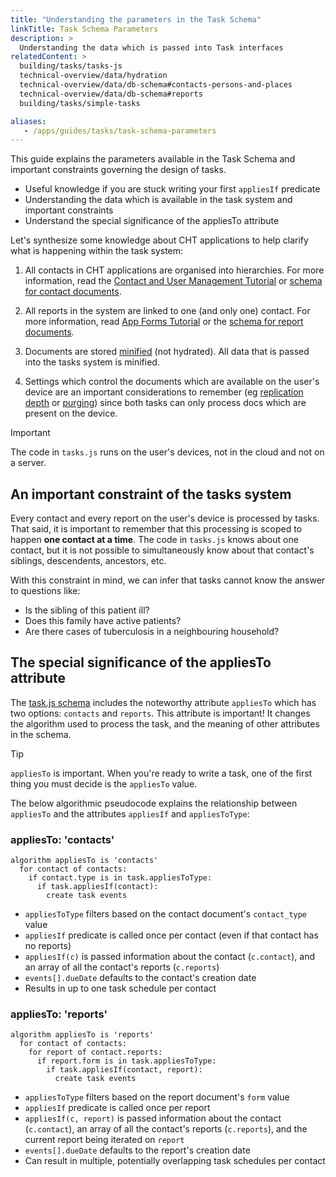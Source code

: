 ```yaml
---
title: "Understanding the parameters in the Task Schema"
linkTitle: Task Schema Parameters
description: >
  Understanding the data which is passed into Task interfaces
relatedContent: >
  building/tasks/tasks-js
  technical-overview/data/hydration
  technical-overview/data/db-schema#contacts-persons-and-places
  technical-overview/data/db-schema#reports
  building/tasks/simple-tasks

aliases:
   - /apps/guides/tasks/task-schema-parameters
---
```


This guide explains the parameters available in the Task Schema and important constraints governing the design of tasks.

- Useful knowledge if you are stuck writing your first `appliesIf` predicate
- Understanding the data which is available in the task system and important constraints
- Understand the special significance of the appliesTo attribute

Let's synthesize some knowledge about CHT applications to help clarify what is happening within the task system:

1. All contacts in CHT applications are organised into hierarchies. For more information, read the [Contact and User Management Tutorial](/building/contact-management/contact-and-users-1) or [schema for contact documents](/technical-overview/data/db-schema#contacts-persons-and-places).

2. All reports in the system are linked to one (and only one) contact. For more information, read [App Forms Tutorial](/building/tutorials/app-forms) or the [schema for report documents](/technical-overview/data/db-schema#reports).

3. Documents are stored [minified](/technical-overview/data/hydration) (not hydrated). All data that is passed into the tasks system is minified.

4. Settings which control the documents which are available on the user's device are an important considerations to remember (eg [replication depth](/technical-overview/data/performance/replication#depth) or [purging](/technical-overview/data/performance/purging)) since both tasks can only process docs which are present on the device.

> [!IMPORTANT]
> The code in `tasks.js` runs on the user's devices, not in the cloud and not on a server.

## An important constraint of the tasks system
Every contact and every report on the user's device is processed by tasks.  That said, it is important to remember that this processing is scoped to happen **one contact at a time**. The code in `tasks.js` knows about one contact, but it is not possible to simultaneously know about that contact's siblings, descendents, ancestors, etc. 

With this constraint in mind, we can infer that tasks cannot know the answer to questions like:

* Is the sibling of this patient ill?
* Does this family have active patients?
* Are there cases of tuberculosis in a neighbouring household?

## The special significance of the appliesTo attribute

The [task.js schema](/building/tasks/tasks-js#tasksjs) includes the noteworthy attribute `appliesTo` which has two options: `contacts` and `reports`. This attribute is important! It changes the algorithm used to process the task, and the meaning of other attributes in the schema.

> [!TIP]
> `appliesTo` is important. When you're ready to write a task, one of the first thing you must decide is the `appliesTo` value.

The below algorithmic pseudocode explains the relationship between `appliesTo` and the attributes `appliesIf` and `appliesToType`:

### appliesTo: 'contacts'
```pseudocode
algorithm appliesTo is 'contacts'
  for contact of contacts:
    if contact.type is in task.appliesToType:
      if task.appliesIf(contact):
        create task events 
```

* `appliesToType` filters based on the contact document's `contact_type` value
* `appliesIf` predicate is called once per contact (even if that contact has no reports)
* `appliesIf(c)` is passed information about the contact (`c.contact`), and an array of all the contact's reports (`c.reports`)
* `events[].dueDate` defaults to the contact's creation date
* Results in up to one task schedule per contact

### appliesTo: 'reports'
```pseudocode
algorithm appliesTo is 'reports'
  for contact of contacts:
    for report of contact.reports:
      if report.form is in task.appliesToType:
        if task.appliesIf(contact, report):
          create task events
```

* `appliesToType` filters based on the report document's `form` value
* `appliesIf` predicate is called once per report
* `appliesIf(c, report)` is passed information about the contact (`c.contact`), an array of all the contact's reports (`c.reports`), and the current report being iterated on `report`
* `events[].dueDate` defaults to the report's creation date
* Can result in multiple, potentially overlapping task schedules per contact

